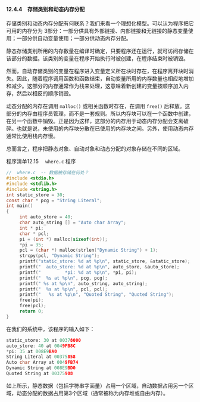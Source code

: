 #### 12.4.4　存储类别和动态内存分配

存储类别和动态内存分配有何联系？我们来看一个理想化模型。可以认为程序把它可用的内存分为 3部分：一部分供具有外部链接、内部链接和无链接的静态变量使用；一部分供自动变量使用；一部分供动态内存分配。

静态存储类别所用的内存数量在编译时确定，只要程序还在运行，就可访问存储在该部分的数据。该类别的变量在程序开始执行时被创建，在程序结束时被销毁。

然而，自动存储类别的变量在程序进入变量定义所在块时存在，在程序离开块时消失。因此，随着程序调用函数和函数结束，自动变量所用的内存数量也相应地增加和减少。这部分的内存通常作为栈来处理，这意味着新创建的变量按顺序加入内存，然后以相反的顺序销毁。

动态分配的内存在调用 `malloc()` 或相关函数时存在，在调用 `free()` 后释放。这部分的内存由程序员管理，而不是一套规则。所以内存块可以在一个函数中创建，在另一个函数中销毁。正是因为这样，这部分的内存用于动态内存分配会支离破碎。也就是说，未使用的内存块分散在已使用的内存块之间。另外，使用动态内存通常比使用栈内存慢。

总而言之，程序把静态对象、自动对象和动态分配的对象存储在不同的区域。

程序清单12.15　 `where.c` 程序

```c
//  where.c  -- 数据被存储在何处？
#include <stdio.h>
#include <stdlib.h>
#include <string.h>
int static_store = 30;
const char * pcg = "String Literal";
int main()
{
     int auto_store = 40;
     char auto_string [] = "Auto char Array";
     int * pi;
     char * pcl;
     pi = (int *) malloc(sizeof(int));
     *pi = 35;
     pcl = (char *) malloc(strlen("Dynamic String") + 1);
     strcpy(pcl, "Dynamic String");
     printf("static_store: %d at %p\n", static_store, &static_store);
     printf("  auto_store: %d at %p\n", auto_store, &auto_store);
     printf("         *pi: %d at %p\n", *pi, pi);
     printf("  %s at %p\n", pcg, pcg);
     printf(" %s at %p\n", auto_string, auto_string);
     printf("  %s at %p\n", pcl, pcl);
     printf("   %s at %p\n", "Quoted String", "Quoted String");
     free(pi);
     free(pcl);
     return 0;
}
```

在我们的系统中，该程序的输入如下：

```c
static_store: 30 at 00378000
auto_store: 40 at 0049FB8C
*pi: 35 at 008E9BA0
String Literal at 00375858
Auto char Array at 0049FB74
Dynamic String at 008E9BD0
Quoted String at 00375908
```

如上所示，静态数据（包括字符串字面量）占用一个区域，自动数据占用另一个区域，动态分配的数据占用第3个区域（通常被称为内存堆或自由内存）。

